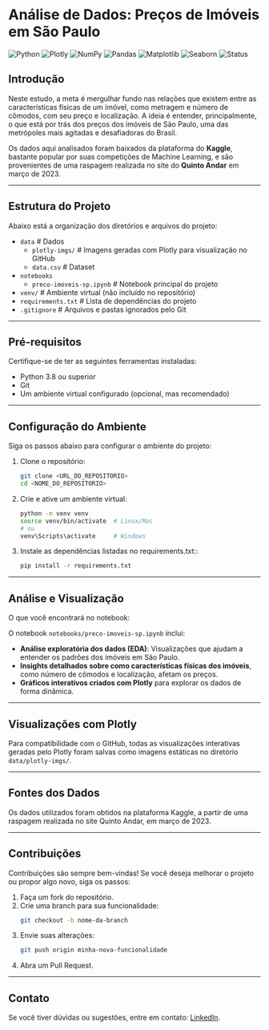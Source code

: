 # **Análise de Dados: Preços de Imóveis em São Paulo**

![Python](https://img.shields.io/badge/Python-3.8%2B-blue) 
![Plotly](https://img.shields.io/badge/Plotly-5.24.1-brightgreen)
![NumPy](https://img.shields.io/badge/NumPy-2.1.3-blue)
![Pandas](https://img.shields.io/badge/Pandas-2.2.3-green)
![Matplotlib](https://img.shields.io/badge/Matplotlib-3.9.2-blue)
![Seaborn](https://img.shields.io/badge/Seaborn-0.13.2-orange)
![Status](https://img.shields.io/badge/status-finalizado-orange)

## **Introdução**

Neste estudo, a meta é mergulhar fundo nas relações que existem entre as características físicas de um imóvel, como metragem e número de cômodos, com seu preço e localização. A ideia é entender, principalmente, o que está por trás dos preços dos imóveis de São Paulo, uma das metrópoles mais agitadas e desafiadoras do Brasil.

Os dados aqui analisados foram baixados da plataforma do **Kaggle**, bastante popular por suas competições de Machine Learning, e são provenientes de uma raspagem realizada no site do **Quinto Andar** em março de 2023.

---

## **Estrutura do Projeto**

Abaixo está a organização dos diretórios e arquivos do projeto:

- `data`               # Dados
  - `plotly-imgs/`        # Imagens geradas com Plotly para visualização no GitHub
  - `data.csv`            # Dataset
- `notebooks`
  - `preco-imoveis-sp.ipynb`  # Notebook principal do projeto
- `venv/`                   # Ambiente virtual (não incluído no repositório)
- `requirements.txt`        # Lista de dependências do projeto
- `.gitignore`              # Arquivos e pastas ignorados pelo Git

---

## **Pré-requisitos**

Certifique-se de ter as seguintes ferramentas instaladas:

- Python 3.8 ou superior
- Git
- Um ambiente virtual configurado (opcional, mas recomendado)

---

## **Configuração do Ambiente**

Siga os passos abaixo para configurar o ambiente do projeto:

1. Clone o repositório:
   ```bash
   git clone <URL_DO_REPOSITORIO>
   cd <NOME_DO_REPOSITORIO>
2. Crie e ative um ambiente virtual:
   ```bash
   python -m venv venv
   source venv/bin/activate  # Linux/Mac
   # ou
   venv\Scripts\activate     # Windows
3. Instale as dependências listadas no requirements.txt::
   ```bash
   pip install -r requirements.txt
---

## **Análise e Visualização**

O que você encontrará no notebook:

O notebook `notebooks/preco-imoveis-sp.ipynb` inclui:

- **Análise exploratória dos dados (EDA)**: Visualizações que ajudam a entender os padrões dos imóveis em São Paulo.
- **Insights detalhados sobre como características físicas dos imóveis**, como número de cômodos e localização, afetam os preços.
- **Gráficos interativos criados com Plotly** para explorar os dados de forma dinâmica.

---

## **Visualizações com Plotly**

Para compatibilidade com o GitHub, todas as visualizações interativas geradas pelo Plotly foram salvas como imagens estáticas no diretório `data/plotly-imgs/`.

---

## **Fontes dos Dados**

Os dados utilizados foram obtidos na plataforma Kaggle, a partir de uma raspagem realizada no site Quinto Andar, em março de 2023.

---

## **Contribuições**

Contribuições são sempre bem-vindas! Se você deseja melhorar o projeto ou propor algo novo, siga os passos:

1. Faça um fork do repositório.
2. Crie uma branch para sua funcionalidade:
   ```bash
   git checkout -b nome-da-branch
3. Envie suas alterações:
    ```bash
    git push origin minha-nova-funcionalidade
4. Abra um Pull Request.
  
---

## **Contato**

Se você tiver dúvidas ou sugestões, entre em contato: [LinkedIn](https://www.linkedin.com/in/joao-holanda).

